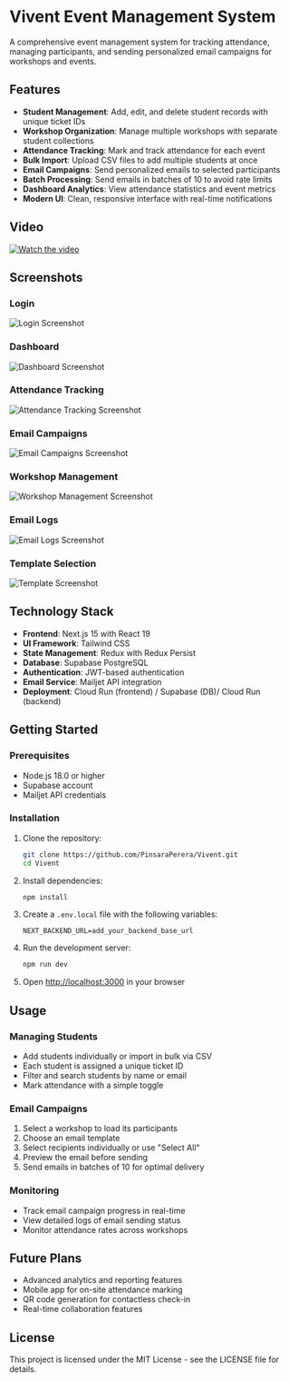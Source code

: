# Vivent Event Management System

A comprehensive event management system for tracking attendance, managing participants, and sending personalized email campaigns for workshops and events.

## Features

- **Student Management**: Add, edit, and delete student records with unique ticket IDs
- **Workshop Organization**: Manage multiple workshops with separate student collections
- **Attendance Tracking**: Mark and track attendance for each event
- **Bulk Import**: Upload CSV files to add multiple students at once
- **Email Campaigns**: Send personalized emails to selected participants
- **Batch Processing**: Send emails in batches of 10 to avoid rate limits
- **Dashboard Analytics**: View attendance statistics and event metrics
- **Modern UI**: Clean, responsive interface with real-time notifications

## Video
[![Watch the video](https://github.com/PinsaraPerera/Vivent/blob/dev/resources/login.png)](https://github.com/PinsaraPerera/Vivent/blob/dev/resources/vivent.mp4)

## Screenshots

### Login
![Login Screenshot](./resources/login.png)

### Dashboard
![Dashboard Screenshot](./resources/dashboard.png)

### Attendance Tracking
![Attendance Tracking Screenshot](./resources/participant_management.png)

### Email Campaigns
![Email Campaigns Screenshot](./resources/email_campaign.png)

### Workshop Management
![Workshop Management Screenshot](./resources/new_event.png)

### Email Logs
![Email Logs Screenshot](./resources/email_logs.png)

### Template Selection
![Template Screenshot](./resources/templates.png)

## Technology Stack

- **Frontend**: Next.js 15 with React 19
- **UI Framework**: Tailwind CSS
- **State Management**: Redux with Redux Persist
- **Database**: Supabase PostgreSQL
- **Authentication**: JWT-based authentication
- **Email Service**: Mailjet API integration
- **Deployment**: Cloud Run (frontend) / Supabase (DB)/ Cloud Run (backend)

## Getting Started

### Prerequisites

- Node.js 18.0 or higher
- Supabase account
- Mailjet API credentials

### Installation

1. Clone the repository:
   ```bash
   git clone https://github.com/PinsaraPerera/Vivent.git
   cd Vivent
   ```

2. Install dependencies:
   ```bash
   npm install
   ```

3. Create a `.env.local` file with the following variables:
   ```
   NEXT_BACKEND_URL=add_your_backend_base_url
   ```

4. Run the development server:
   ```bash
   npm run dev
   ```

5. Open [http://localhost:3000](http://localhost:3000) in your browser

## Usage

### Managing Students

- Add students individually or import in bulk via CSV
- Each student is assigned a unique ticket ID
- Filter and search students by name or email
- Mark attendance with a simple toggle

### Email Campaigns

1. Select a workshop to load its participants
2. Choose an email template
3. Select recipients individually or use "Select All"
4. Preview the email before sending
5. Send emails in batches of 10 for optimal delivery

### Monitoring

- Track email campaign progress in real-time
- View detailed logs of email sending status
- Monitor attendance rates across workshops

## Future Plans

- Advanced analytics and reporting features
- Mobile app for on-site attendance marking
- QR code generation for contactless check-in
- Real-time collaboration features

## License

This project is licensed under the MIT License - see the LICENSE file for details.
